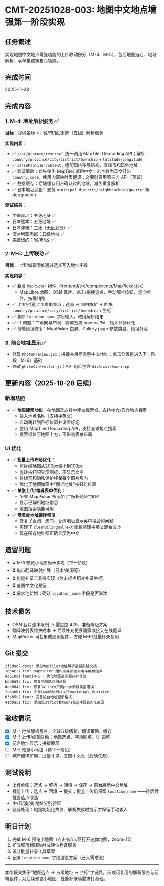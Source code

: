 # CMT-20251028-003: 地图中文地点增强第一阶段实现

## 任务概述
实现地图中文地点增强功能的上传联动部分（M-4、M-5），包括地图选点、地址解析、表单集成等核心功能。

## 完成时间
2025-10-28

## 完成内容

### 1. M-4: 地址解析服务 ✅
**目标**：提供坐标 ↔ 省/市/区/街道（五级）解析服务

**实现内容**：
- ✅ `/api/geocode/reverse`：统一调用 MapTiler Geocoding API；解析 `country/province/city/district/township` + `latitude/longitude`
- ✅ `parseMapTilerContext`：适配国内多层结构、直辖市和国外地址
- ✅ 翻译策略：优先使用 MapTiler 返回中文；若字段为英文且带 `country_code`，使用内置映射表翻译；必要时调用第三方 API（预留）
- ✅ 数据缓存：后端缓存用户确认过的地址，减少重复解析
- ✅ 日本地址适配：支持 `municipal_district/neighbourhood/quarter` 等 designation

**测试结果**：
- 中国深圳：五级地址 ✅
- 日本熊本：五级地址 ✅
- 日本沖縄：三级（无区划分）✅
- 澳大利亚悉尼：五级地址 ✅
- 美国纽约：省/市/区 ✅

### 2. M-5: 上传联动 ✅
**目标**：上传/编辑表单通过选点写入地址字段

**实现内容**：
- ✅ 新增 `MapPicker` 组件（frontend/src/components/MapPicker.jsx）
  - MapLibre 地图、OSM 瓦片、点击/拖拽选点、手动解析按钮、定位控件、按需销毁
- ✅ 上传/批量上传表单集成：选点 → 调用解析 → 回填 `country/province/city/district/township` + 坐标
- ✅ 移除 `location_name` 字段输入，改用解析结果
- ✅ UI 调整：二维网格布局、弹窗宽度 max-w-3xl、输入体验优化
- ✅ 前端错误修复：MapPicker 白屏、Gallery page 参数类型、错误处理

### 3. 前台地址显示 ✅
- 修改 `PhotoPreview.jsx`：拼接并展示完整中文地址；点击位置是进入下一阶段（M-6）基础
- 修改 `photoController.js`：API 返回包含 `district/township`

## 更新内容（2025-10-28 后续）

### 新增功能
- ✅ **地图搜索功能**：在地图选点器中添加搜索框，支持中文/英文地点搜索
  - 输入地点名称（支持中英文）
  - 自动跳转到目标位置并设置标记
  - 使用 MapTiler Geocoding API，支持全球地点搜索
  - 搜索框位于地图上方，不影响表单布局

### UI 优化
- ✅ **批量上传布局优化**：
  - 照片缩略图从200px缩小到100px
  - 旋转按钮只显示图标，不显示文字
  - 将标签和隐私保护移至每个照片项内
  - 优化了地图弹窗中"解析地址"按钮的位置
- ✅ **单张上传/编辑表单优化**：
  - 所有 MapPicker 都添加了"解析地址"按钮
  - 显示已解析地址信息
  - 地图搜索功能可用
- ✅ **港澳台地址翻译修复**：
  - 修复了香港、澳门、台湾地址显示英中混合的问题
  - 实现了 `cleanBilingualText` 函数清理中英文混合文本
  - 现在所有地址都正确显示为中文

## 遗留问题
- ⏳ M-6 预览小地图尚未实现（下一阶段）
- ⏳ 城市翻译映射扩展（日本/美国等）
- ⏳ 批量补录工具待实现（为未标点照片补录坐标）
- ⏳ 底图中文化预留
- ⏳ 需求池新增：确认 `location_name` 字段是否淘汰

## 技术债务
- OSM 瓦片速率限制 → 需监控 429、准备降级方案
- 翻译映射表维护成本 → 后续补充更多国家或接入在线翻译
- MapPicker 可抽象成通用组件，方便 M-6/批量补录复用

## Git 提交
```
2f5ded7 docs: 添加MapTiler地址解析最佳实践文档
1d54c21 fix: MapPicker 组件按需销毁并缓存解析结果
ac610de feat(M-5): 优化地图选点器用户体验
bde0d93 fix: 修复地图选点器问题
dac604c fix: 修复Gallery页面page参数类型错误
72a98b1 fix: 完善日本地址解析支持municipal_district
03a85c2 feat: 完善前台地址显示格式
41d0a51 fix: 添加district和township字段到API返回
```

## 验收情况
- [x] M-4 地址解析服务：全球五级解析、翻译策略、缓存
- [x] M-5 上传/编辑联动：地图选点、字段回填、UI 调整
- [x] 前台地址显示：拼接展示
- [ ] M-6 预览小地图（待下一阶段）
- [ ] 城市翻译扩展、批量补录、底图中文化（后续任务）

## 测试说明
- 上传单张：选点 → 解析 → 回填 → 保存 → 前台展示中文地址
- 批量上传：选点 → 回填 → 提交；批量上传仍保留 `location_name` ——待后续批量选点改造
- 中/日/澳/美 地址分别验证
- 错误处理：地图初始化失败、解析失败时提示并保留手动输入

## 明日计划
1. 完成 M-6 预览小地图（点击省/市/区打开迷你地图，zoom=12）
2. 扩充城市翻译映射或评估翻译服务
3. 设计批量补录工具草案
4. 记录 `location_name` 字段退役方案（已入需求池）

---
本阶段聚焦于“地图选点 → 五级地址 → 坐标”主链路，形成可复用的解析服务与前端组件，为后续预览小地图、批量补录等需求打基础。
